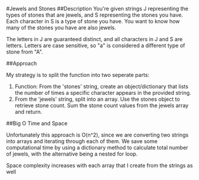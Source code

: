 #Jewels and Stones
##Description
You're given strings J representing the types of stones that are jewels, and S representing the stones you have.  Each character in S is a type of stone you have.  You want to know how many of the stones you have are also jewels.

The letters in J are guaranteed distinct, and all characters in J and S are letters. Letters are case sensitive, so "a" is considered a different type of stone from "A".

##Approach

My strategy is to split the function into two seperate parts:
1. Function: From the 'stones' string, create an object/dictionary that lists the number of times a specific character appears in the provided string. 
2. From the 'jewels' string, split into an array.  Use the stones object to retrieve stone count.  Sum the stone count values from the jewels array and return.  


##Big O Time and Space

Unfortunately this approach is O(n^2), since we are converting two strings into arrays and iterating through each of them.  We save some computational time by using a dictionary method to calculate total number of jewels, with the alternative being a nested for loop. 

Space complexity increases with each array that I create from the strings as well
